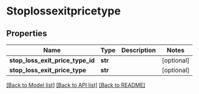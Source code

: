 # Stoplossexitpricetype

## Properties
Name | Type | Description | Notes
------------ | ------------- | ------------- | -------------
**stop_loss_exit_price_type_id** | **str** |  | [optional] 
**stop_loss_exit_price_type** | **str** |  | [optional] 

[[Back to Model list]](../README.md#documentation-for-models) [[Back to API list]](../README.md#documentation-for-api-endpoints) [[Back to README]](../README.md)


